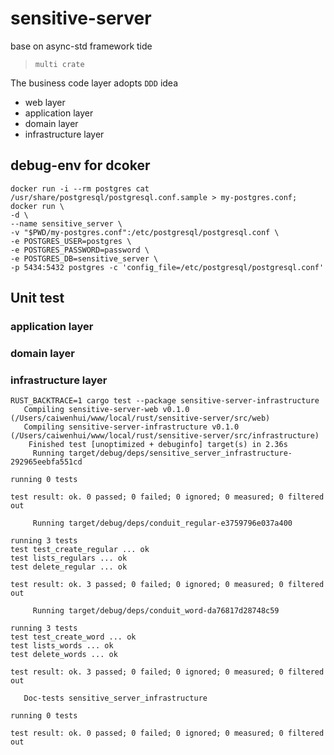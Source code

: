 # sensitive-server
base on async-std framework tide

> `multi crate`

The business code layer adopts `DDD` idea

- web layer
- application layer
- domain layer
- infrastructure layer

## debug-env for dcoker

```shell
docker run -i --rm postgres cat /usr/share/postgresql/postgresql.conf.sample > my-postgres.conf;
docker run \
-d \
--name sensitive_server \
-v "$PWD/my-postgres.conf":/etc/postgresql/postgresql.conf \
-e POSTGRES_USER=postgres \
-e POSTGRES_PASSWORD=password \
-e POSTGRES_DB=sensitive_server \
-p 5434:5432 postgres -c 'config_file=/etc/postgresql/postgresql.conf'
```

## Unit test

### application layer

### domain layer

### infrastructure layer

```shell
RUST_BACKTRACE=1 cargo test --package sensitive-server-infrastructure
   Compiling sensitive-server-web v0.1.0 (/Users/caiwenhui/www/local/rust/sensitive-server/src/web)
   Compiling sensitive-server-infrastructure v0.1.0 (/Users/caiwenhui/www/local/rust/sensitive-server/src/infrastructure)
    Finished test [unoptimized + debuginfo] target(s) in 2.36s
     Running target/debug/deps/sensitive_server_infrastructure-292965eebfa551cd

running 0 tests

test result: ok. 0 passed; 0 failed; 0 ignored; 0 measured; 0 filtered out

     Running target/debug/deps/conduit_regular-e3759796e037a400

running 3 tests
test test_create_regular ... ok
test lists_regulars ... ok
test delete_regular ... ok

test result: ok. 3 passed; 0 failed; 0 ignored; 0 measured; 0 filtered out

     Running target/debug/deps/conduit_word-da76817d28748c59

running 3 tests
test test_create_word ... ok
test lists_words ... ok
test delete_words ... ok

test result: ok. 3 passed; 0 failed; 0 ignored; 0 measured; 0 filtered out

   Doc-tests sensitive_server_infrastructure

running 0 tests

test result: ok. 0 passed; 0 failed; 0 ignored; 0 measured; 0 filtered out


```